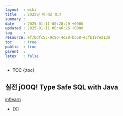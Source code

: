 ```yaml
---
layout  : wiki
title   : 2025년 비디오 로그
summary : 
date    : 2025-01-11 00:28:29 +0900
updated : 2025-01-11 00:46:26 +0900
tag     : 
resource: ef/bdfc53-0c96-4d20-bb50-ecfb197ed13d
toc     : true
public  : true
parent  : 
latex   : false
---
```

* TOC
{:toc}

## 실전 jOOQ! Type Safe SQL with Java 
[inflearn](https://www.inflearn.com/course/%EC%8B%A4%EC%A0%84-jooq-%ED%83%80%EC%9E%85%EC%84%B8%EC%9D%B4%ED%94%84-%EC%BF%BC%EB%A6%AC)
* [X]

# 
